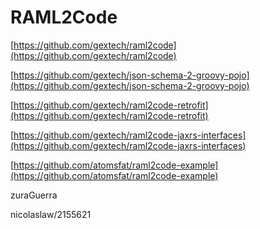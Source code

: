 # RAML2Code

[https://github.com/gextech/raml2code](https://github.com/gextech/raml2code)

[https://github.com/gextech/json-schema-2-groovy-pojo](https://github.com/gextech/json-schema-2-groovy-pojo)

[https://github.com/gextech/raml2code-retrofit](https://github.com/gextech/raml2code-retrofit)

[https://github.com/gextech/raml2code-jaxrs-interfaces](https://github.com/gextech/raml2code-jaxrs-interfaces)

[https://github.com/atomsfat/raml2code-example](https://github.com/atomsfat/raml2code-example)

zuraGuerra

nicolaslaw/2155621